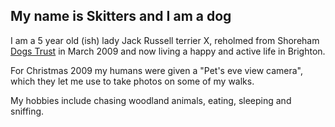 ## My name is Skitters and I am a dog 

I am a 5 year old (ish) lady Jack Russell terrier X, 
reholmed from Shoreham [Dogs Trust](http://www.dogstrust.org.uk/) 
in March 2009 and now living a happy and active life
in Brighton.

For Christmas 2009 my humans were given a "Pet's eve view camera", which they
let me use to take photos on some of my walks.

My hobbies include chasing woodland animals, eating, sleeping and sniffing.

[title: About]: /
[order: 20]: /
